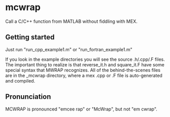 # mcwrap

Call a C/C++ function from MATLAB without fiddling with MEX.

## Getting started

Just run "run_cpp_example1.m" or "run_fortran_example1.m"

If you look in the example directories you will see the source .h/.cpp/.F files. The important thing to realize is that reverse_it.h and square_it.F have some special syntax that MWRAP recognizes. All of the behind-the-scenes files are in the _mcwrap directory, where a mex .cpp or .F file is auto-generated and compiled.

## Pronunciation

MCWRAP is pronounced "emcee rap" or "McWrap", but not "em cwrap".
